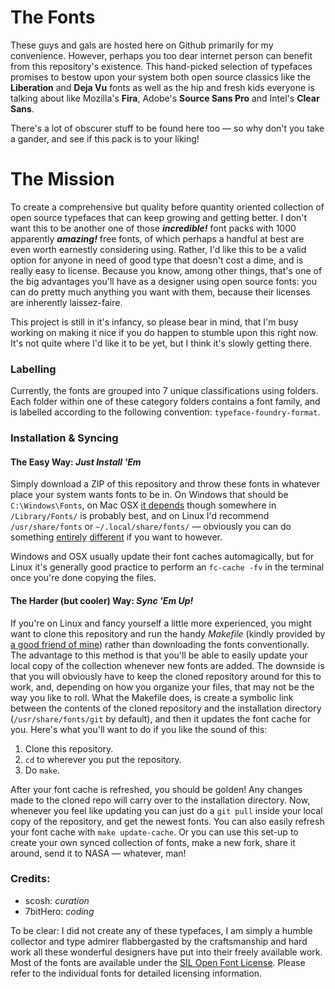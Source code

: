 # The Fonts
These guys and gals are hosted here on Github primarily for my convenience. However, perhaps you too dear internet person can benefit from this repository's existence. This hand-picked selection of typefaces promises to bestow upon your system both open source classics like the **Liberation** and **Deja Vu** fonts as well as the hip and fresh kids everyone is talking about like Mozilla's **Fira**, Adobe's **Source Sans Pro** and Intel's **Clear Sans**. 

There's a lot of obscurer stuff to be found here too — so why don't you take a gander, and see if this pack is to your liking!

# The Mission
To create a comprehensive but quality before quantity oriented collection of open source typefaces that can keep growing and getting better. I don't want this to be another one of those ***incredible!*** font packs with 1000 apparently ***amazing!*** free fonts, of which perhaps a handful at best are even worth earnestly considering using. Rather, I'd like this to be a valid option for anyone in need of good type that doesn't cost a dime, and is really easy to license. Because you know, among other things, that's one of the big advantages you'll have as a designer using open source fonts: you can do pretty much anything you want with them, because their licenses are inherently laissez-faire. 

This project is still in it's infancy, so please bear in mind, that I'm busy working on making it nice if you do happen to stumble upon this right now. It's not quite where I'd like it to be yet, but I think it's slowly getting there.

### Labelling
Currently, the fonts are grouped into 7 unique classifications using folders. Each folder within one of these category folders contains a font family, and is labelled according to the following convention: `typeface-foundry-format`. 

### Installation & Syncing
#### The Easy Way: *Just Install 'Em*
Simply download a ZIP of this repository and throw these fonts in whatever place your system wants fonts to be in. On Windows that should be `C:\Windows\Fonts`, on Mac OSX [it depends](https://support.apple.com/en-us/HT201722) though somewhere in `/Library/Fonts/` is probably best, and on Linux I'd recommend `/usr/share/fonts` or `~/.local/share/fonts/` — obviously you can do something [entirely](https://wiki.ubuntu.com/Fonts) [different](https://wiki.archlinux.org/index.php/Fonts) if you want to however.

Windows and OSX usually update their font caches automagically, but for Linux it's generally good practice to perform an `fc-cache -fv` in the terminal once you're done copying the files.

#### The Harder (but cooler) Way: *Sync 'Em Up!*
If you're on Linux and fancy yourself a little more experienced, you might want to clone this repository and run the handy *Makefile* (kindly provided by [a good friend of mine](https://github.com/7bitHero)) rather than downloading the fonts conventionally. The advantage to this method is that you'll be able to easily update your local copy of the collection whenever new fonts are added. The downside is that you will obviously have to keep the cloned repository around for this to work, and, depending on how you organize your files, that may not be the way you like to roll. What the Makefile does, is create a symbolic link between the contents of the cloned repository and the installation directory (`/usr/share/fonts/git` by default), and then it updates the font cache for you.
Here's what you'll want to do if you like the sound of this:

1. Clone this repository.
2. `cd` to wherever you put the repository.
3. Do `make`.

After your font cache is refreshed, you should be golden! Any changes made to the cloned repo will carry over to the installation directory. Now, whenever you feel like updating you can just do a `git pull` inside your local copy of the repository, and get the newest fonts. You can also easily refresh your font cache with `make update-cache`. Or you can use this set-up to create your own synced collection of fonts, make a new fork, share it around, send it to NASA — whatever, man!

### Credits:
- scosh: *curation*
- 7bitHero: *coding*

To be clear: I did not create any of these typefaces, I am simply a humble collector and type admirer flabbergasted by the craftsmanship and hard work all these wonderful designers have put into their freely available work. Most of the fonts are available under the [SIL Open Font License](http://scripts.sil.org/cms/scripts/page.php?site_id=nrsi&id=OFL). Please refer to the individual fonts for detailed licensing information.
